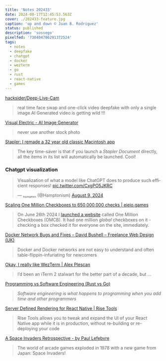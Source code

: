 ```yaml
---
title: 'Notes 202433'
date: 2024-08-17T12:45:53.563Z
cover: ./202433-feature.jpg
caption: 'up and down © Juan B. Rodriguez'
status: published
description: 'sossego'
pixelfed: '730404786291372524'
tags:
  - notes
  - deepfake
  - chatgpt
  - docker
  - wezterm
  - go
  - rust
  - react-native
  - games
---
```


[hacksider/Deep-Live-Cam](https://github.com/hacksider/Deep-Live-Cam)

> real time face swap and one-click video deepfake with only a single image
> AI Generated video is getting wild !!!

[Visual Electric - AI Image Generator](https://visualelectric.com/?ref=labnotes.org)

> never use another stock photo

[Stapler: I remade a 32 year old classic Macintosh app](https://blog.gingerbeardman.com/2024/08/10/stapler-i-remade-a-32-year-old-classic-macintosh-app/)

> The key time-saver is that if you launch a *Stapler Document* directly, all the items in its list will automatically be launched. Cool!

### Chatgpt visualization

<blockquote class="twitter-tweet"><p lang="en" dir="ltr">Visualization of what a model like ChatGPT does to produce such efficient responses! <a href="https://t.co/CxgPO5JKRC">pic.twitter.com/CxgPO5JKRC</a></p>&mdash; ₕₐₘₚₜₒₙ (@Hamptonism) <a href="https://twitter.com/Hamptonism/status/1822059039892894130?ref_src=twsrc%5Etfw">August 9, 2024</a></blockquote> <script async src="https://platform.twitter.com/widgets.js" charset="utf-8"></script>

[Scaling One Million Checkboxes to 650,000,000 checks | eieio.games](https://eieio.games/essays/scaling-one-million-checkboxes/)

> On June 26th 2024 I [launched a website](https://eieio.games/nonsense/game-14-one-million-checkboxes/) called One Million Checkboxes (OMCB). It had one million *global* checkboxes on it - checking a box checked it for everyone on the site, immediately.

[Docker Network Bugs and Fixes – David Bushell – Freelance Web Design (UK)](https://dbushell.com/2024/08/12/docker-network-bugs-and-fixes/)

> Docker and Docker networks are not easy to understand and often table-flippin-infuriating for newcomers

[Okay, I really like WezTerm | Alex Plescan](https://alexplescan.com/posts/2024/08/10/wezterm/)

> I’d been an iTerm 2 stalwart for the better part of a decade, but ...

[Programming vs Software Engineering (Rust vs Go)](https://kerkour.com/programming-vs-software-engineering-rust-vs-go)

> *Software engineering is what happens to programming when you add time and other programmers*

[Server Defined Rendering for React Native | Rise Tools](https://rise.tools/)

> Rise Tools allows you to tweak and expand the UI of your React Native app while it is in production, without re-building or re-deploying your code

[A Space Invaders Retrospective - by Paul Lefebvre](https://www.goto10retro.com/p/revisiting-space-invaders)

> The world of arcade games exploded in 1978 with a new game from Japan: Space Invaders!

